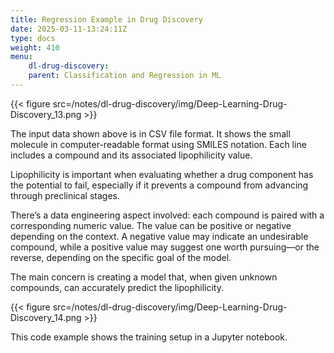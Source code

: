 ```yaml
---
title: Regression Example in Drug Discovery
date: 2025-03-11-13:24:11Z
type: docs 
weight: 410
menu: 
    dl-drug-discovery:
    parent: Classification and Regression in ML
---
```


{{< figure src=/notes/dl-drug-discovery/img/Deep-Learning-Drug-Discovery_13.png >}}

The input data shown above is in CSV file format. It shows the small molecule in computer-readable format using SMILES notation. Each line includes a compound and its associated lipophilicity value.

Lipophilicity is important when evaluating whether a drug component has the potential to fail, especially if it prevents a compound from advancing through preclinical stages.

There’s a data engineering aspect involved: each compound is paired with a corresponding numeric value. The value can be positive or negative depending on the context. A negative value may indicate an undesirable compound, while a positive value may suggest one worth pursuing—or the reverse, depending on the specific goal of the model.

The main concern is creating a model that, when given unknown compounds, can accurately predict the lipophilicity. 

{{< figure src=/notes/dl-drug-discovery/img/Deep-Learning-Drug-Discovery_14.png >}}

This code example shows the training setup in a Jupyter notebook. 



